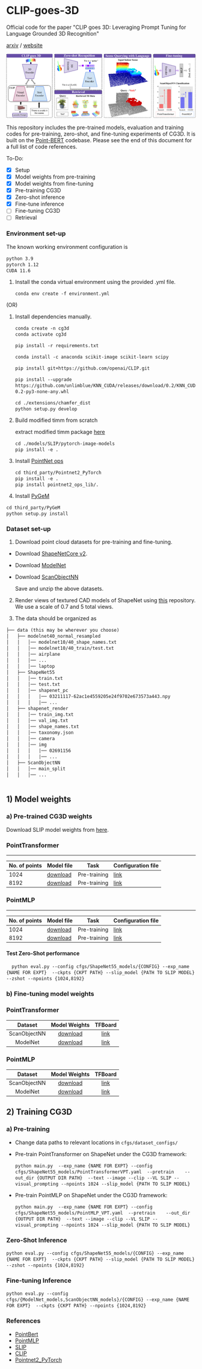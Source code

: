 # CLIP-goes-3D

Official code for the paper "CLIP goes 3D: Leveraging Prompt Tuning for Language Grounded 3D Recognition"

[arxiv](https://arxiv.org/abs/2303.11313) / [website](https://jeya-maria-jose.github.io/cg3d-web/)

![image](docs/teaser.png)

This repository includes the pre-trained models, evaluation and training codes for pre-training, zero-shot, and fine-tuning experiments of CG3D. It is built on the [Point-BERT](https://github.com/lulutang0608/Point-BERT) codebase. Please see the end of this document for a full list of code references.

To-Do:
- [x] Setup
- [x] Model weights from pre-training
- [x] Model weights from fine-tuning
- [x] Pre-training CG3D
- [x] Zero-shot inference
- [x] Fine-tune inference
- [ ] Fine-tuning CG3D
- [ ] Retrieval

### Environment set-up

The known working environment configuration is 

```
python 3.9
pytorch 1.12
CUDA 11.6
```

 
1. Install the conda virtual environment using the provided .yml file.
   ```
   conda env create -f environment.yml 
   ```
(OR)

1. Install dependencies manually.

   ```
   conda create -n cg3d
   conda activate cg3d
   ```

   ``` 
   pip install -r requirements.txt

   ```
   ```
   conda install -c anaconda scikit-image scikit-learn scipy
   ```

   ```
   pip install git+https://github.com/openai/CLIP.git
   ```
   
   
   ```
   pip install --upgrade https://github.com/unlimblue/KNN_CUDA/releases/download/0.2/KNN_CUDA-0.2-py3-none-any.whl
   ```
   ```
   cd ./extensions/chamfer_dist
   python setup.py develop
   ```

2. Build modified timm from scratch

   extract modified timm package [here](https://drive.google.com/file/d/1Tr6t6mnLhcIPKIgNjJuoqxJyFo6MBtJu/view?usp=share_link)


   ```
   cd ./models/SLIP/pytorch-image-models
   pip install -e .
   ```
3. Install [PointNet ops](https://github.com/erikwijmans/Pointnet2_PyTorch)

   
   ```
   cd third_party/Pointnet2_PyTorch
   pip install -e .
   pip install pointnet2_ops_lib/.
   ```
   
4.  Install [PyGeM](https://mathlab.github.io/PyGeM/)
   
   ```
   cd third_party/PyGeM
   python setup.py install
   ```

### Dataset set-up

1. Download point cloud datasets for pre-training and fine-tuning.

  - Download [ShapeNetCore v2](https://shapenet.org/).
  - Download [ModelNet](https://shapenet.cs.stanford.edu/media/modelnet40_normal_resampled.zip)
  - Download [ScanObjectNN](https://hkust-vgd.github.io/scanobjectnn/)

    Save and unzip the above datasets.
  
 2. Render views of textured CAD models of ShapeNet using [this](https://github.com/nv-tlabs/GET3D/blob/master/render_shapenet_data/README.md) repository. We use a scale of 0.7 and 5 total views. 
 
 3. The data should be organized as 

   ```
   ├── data (this may be wherever you choose)
   │   ├── modelnet40_normal_resampled
   │   │   │── modelnet10/40_shape_names.txt
   │   │   │── modelnet10/40_train/test.txt 
   │   │   │── airplane
   │   │   │── ...
   │   │   │── laptop 
   │   ├── ShapeNet55
   │   │   │── train.txt
   │   │   │── test.txt
   │   │   │── shapenet_pc
   │   │   │   |── 03211117-62ac1e4559205e24f9702e673573a443.npy
   │   │   │   |── ...
   │   ├── shapenet_render
   │   │   │── train_img.txt
   │   │   │── val_img.txt
   │   │   │── shape_names.txt
   │   │   │── taxonomy.json
   │   │   │── camera
   │   │   │── img
   │   │   │   |── 02691156
   │   │   │   |── ...
   │   ├── ScanObjectNN
   │   │   │── main_split
   │   │   │── ...


   ```  
  
## 1) Model weights

### a) Pre-trained CG3D weights

Download SLIP model weights from [here](https://dl.fbaipublicfiles.com/slip/slip_base_100ep.pt).


### PointTransformer 
-------------------------------------------------
| No. of points | Model file  |Task| Configuration file |
| ----------- | ----------- |----------- | -------------------|
|1024| [download](https://drive.google.com/file/d/14aFau0H5Zn4byH6ahq7_PI7xzBSL18Ao/view?usp=share_link) | Pre-training|[link](cfgs/ShapeNet55_models/PointTransformerVPT.yaml) |
|8192| [download](https://drive.google.com/file/d/1L_BPO45_AQEroLSYXhaUbPNYEB1YBCFV/view?usp=share_link) | Pre-training|[link](cfgs/ShapeNet55_models/PointTransformerVPT.yaml) |


### PointMLP

-------------------------------------------------
| No. of points | Model file  |Task| Configuration file |
| ----------- | ----------- |----------- | -------------------|
|1024| [download](https://drive.google.com/file/d/1V66h1iGbfY-KEYGyMzV_T2QbKYsZa5p9/view?usp=share_link) | Pre-training|[link](cfgs/ShapeNet55_models/PointMLP_VPT.yaml) |
|8192| [download](https://drive.google.com/file/d/1NX0x1FRgnZrZiEdaIRcp_V6Enb6WZolX/view?usp=share_link) | Pre-training|[link](cfgs/ShapeNet55_models/PointMLP_VPT.yaml) |

#### Test Zero-Shot performance

  ```
    python eval.py --config cfgs/ShapeNet55_models/{CONFIG} --exp_name {NAME FOR EXPT}  --ckpts {CKPT PATH} --slip_model {PATH TO SLIP MODEL} --zshot --npoints {1024,8192}
  ```
  
### b) Fine-tuning model weights

### PointTransformer

|    Dataset   |                                     Model Weights                                    |                                          TFBoard                                          |
|:------------:|:------------------------------------------------------------------------------------:|:-----------------------------------------------------------------------------------------:|
| ScanObjectNN | [download](https://drive.google.com/drive/folders/1qCtzrPulUK4gtPm4WGtIY_cNrfzTJSoN?usp=sharing) |             [link](https://tensorboard.dev/experiment/wWu7pF14Sd6dmUzu1Pah7Q/#scalars)            |
|   ModelNet   | [download](https://drive.google.com/drive/folders/16BfhaKWKUVr7e1xVb5llVQr6UkrnBBeF?usp=sharing) | [link](https://tensorboard.dev/experiment/yKmx71h3RwyDd2udvpaMZw/#scalars&_smoothingWeight=0.548) |

### PointMLP

|    Dataset   |                                     Model Weights                                    |                           TFBoard                          |
|:------------:|:------------------------------------------------------------------------------------:|:----------------------------------------------------------:|
| ScanObjectNN | [download](https://drive.google.com/drive/folders/1VWdDafCm3KNkA3V_nOND6E1wweQYCT3X?usp=sharing) | [link](https://tensorboard.dev/experiment/Puw4RvPqS1CrKHVma20f4g/) |
|   ModelNet   | [download](https://drive.google.com/drive/folders/1xgGkt2aOFCCG_qX0SqHoUAwHnvMg6vqF?usp=sharing) | [link](https://tensorboard.dev/experiment/k8q6cMhQSj6tkSVDJ8jkag/) |


## 2) Training CG3D

### a) Pre-training

- Change data paths to relevant locations in ```cfgs/dataset_configs/```

- Pre-train PointTransformer on ShapeNet under the CG3D framework:

    ```
    python main.py  --exp_name {NAME FOR EXPT} --config cfgs/ShapeNet55_models/PointTransformerVPT.yaml  --pretrain    --out_dir {OUTPUT DIR PATH}  --text --image --clip --VL SLIP --visual_prompting --npoints 1024 --slip_model {PATH TO SLIP MODEL}

    ```
    
- Pre-train PointMLP on ShapeNet under the CG3D framework:

   ```
   python main.py  --exp_name {NAME FOR EXPT} --config cfgs/ShapeNet55_models/PointMLP_VPT.yaml  --pretrain    --out_dir {OUTPUT DIR PATH}  --text --image --clip --VL SLIP --visual_prompting --npoints 1024 --slip_model {PATH TO SLIP MODEL}

    ```

### Zero-Shot Inference

  ```
  python eval.py --config cfgs/ShapeNet55_models/{CONFIG} --exp_name {NAME FOR EXPT}  --ckpts {CKPT PATH} --slip_model {PATH TO SLIP MODEL} --zshot --npoints {1024,8192}
  ```
  
 ### Fine-tuning Inference

 ```
 python eval.py --config  cfgs/{ModelNet_models,ScanObjectNN_models}/{CONFIG} --exp_name {NAME FOR EXPT}  --ckpts {CKPT PATH} --npoints {1024,8192}
 ```

  
  
  
  
### References

 - [PointBert](https://github.com/lulutang0608/Point-BERT)
 - [PointMLP](https://github.com/ma-xu/pointMLP-pytorch)
 - [SLIP](https://github.com/facebookresearch/SLIP)
 - [CLIP](https://github.com/openai/CLIP)
 - [Pointnet2_PyTorch](https://github.com/erikwijmans/Pointnet2_PyTorch)

 



